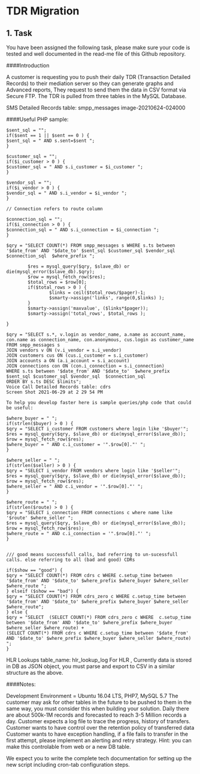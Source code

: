 # TDR Migration

## 1. Task
You have been assigned the following task, please make sure your code is tested and well documented in the read-me file of this Github repository.

####Introduction

A customer is requesting you to push their daily TDR (Transaction Detailed Records) to their mediation server so they can generate graphs and Advanced reports, They request to send them the data in CSV format via Secure FTP. The TDR is pulled from three tables in the MySQL Database.

SMS Detailed Records table: smpp_messages
image-20210624-024000

####Useful PHP sample:
```
$sent_sql = "";
if($sent == 1 || $sent == 0 ) {
$sent_sql = " AND s.sent=$sent ";
}

$customer_sql = "";
if($i_customer > 0 ) {
$customer_sql = " AND s.i_customer = $i_customer ";
}

$vendor_sql = "";
if($i_vendor > 0 ) {
$vendor_sql = " AND s.i_vendor = $i_vendor ";
}

// Connection refers to route column

$connection_sql = "";
if($i_connection > 0 ) {
$connection_sql = " AND s.i_connection = $i_connection ";
}

$qry = "SELECT COUNT(*) FROM smpp_messages s WHERE s.ts between '$date_from' AND '$date_to' $sent_sql $customer_sql $vendor_sql  $connection_sql  $where_prefix ";

        $res = mysql_query($qry, $slave_db) or die(mysql_error($slave_db).$qry);
        $row = mysql_fetch_row($res);
        $total_rows = $row[0];
        if($total_rows > 0 ) {
                $links = ceil($total_rows/$pager)-1;
                $smarty->assign('links', range(0,$links) );
        }
        $smarty->assign('maxvalue', ($links*$pager));
        $smarty->assign('total_rows', $total_rows );

}

$qry = "SELECT s.*, v.login as vendor_name, a.name as account_name,
con.name as connection_name, con.anonymous, cus.login as customer_name
FROM smpp_messages s
JOIN vendors v ON (v.i_vendor = s.i_vendor)
JOIN customers cus ON (cus.i_customer = s.i_customer)
JOIN accounts a ON (a.i_account = s.i_account)
JOIN connections con ON (con.i_connection = s.i_connection)
WHERE s.ts between '$date_from' AND '$date_to'  $where_prefix
$sent_sql $customer_sql $vendor_sql  $connection_sql
ORDER BY s.ts DESC $limits";
Voice Call Detailed Records table: cdrs
Screen Shot 2021-06-29 at 2 29 54 PM

To help you develop faster here is sample queries/php code that could be useful:

$where_buyer = " ";
if(strlen($buyer) > 0 ) {
$qry = "SELECT i_customer FROM customers where login like '$buyer'";
$res = mysql_query($qry, $slave_db) or die(mysql_error($slave_db));
$row = mysql_fetch_row($res);
$where_buyer = " AND c.i_customer = '".$row[0]."' ";
}

$where_seller = " ";
if(strlen($seller) > 0 ) {
$qry = "SELECT i_vendor FROM vendors where login like '$seller'";
$res = mysql_query($qry, $slave_db) or die(mysql_error($slave_db));
$row = mysql_fetch_row($res);
$where_seller = " AND c.i_vendor = '".$row[0]."' ";
}

$where_route = " ";
if(strlen($route) > 0 ) {
$qry = "SELECT i_connection FROM connections c where name like '$route' $where_seller ";
$res = mysql_query($qry, $slave_db) or die(mysql_error($slave_db));
$row = mysql_fetch_row($res);
$where_route = " AND c.i_connection = '".$row[0]."' ";
}


/// good means successfull calls, bad referring to un-sucessfull calls. else referring to all (bad and good) CDRs

if($show == "good") {
$qry = "SELECT COUNT(*) FROM cdrs c WHERE c.setup_time between '$date_from' AND '$date_to' $where_prefix $where_buyer $where_seller $where_route ";
} elseif ($show == "bad") {
$qry = "SELECT COUNT(*) FROM cdrs_zero c WHERE c.setup_time between '$date_from' AND '$date_to' $where_prefix $where_buyer $where_seller $where_route";
} else {
$qry = "SELECT  (SELECT COUNT(*) FROM cdrs_zero c WHERE  c.setup_time between '$date_from' AND '$date_to' $where_prefix $where_buyer $where_seller $where_route) +
(SELECT COUNT(*) FROM cdrs c WHERE c.setup_time between '$date_from' AND '$date_to' $where_prefix $where_buyer $where_seller $where_route) ";
}
``````
HLR Lookups table_name: hlr_lookup_log
For HLR , Currently data is stored in DB as JSON object, you must parse and export to CSV in a similar structure as the above.

####Notes:

Development Environment = Ubuntu 16.04 LTS, PHP7, MySQL 5.7
The customer may ask for other tables in the future to be pushed to them in the same way, you must consider this when building your solution.
Daily there are about 500k-1M records and forecasted to reach 3-5 Million records a day.
Customer expects a log file to trace the progress, history of transfers.
Customer wants to have control over the retention policy of transferred data
Customer wants to have exception handling, if a file fails to transfer in the first attempt, please implement an alerting and retry strategy.
Hint: you can make this controlable from web or a new DB table.

We expect you to write the complete tech documentation for setting up the new script including cron-tab configuration steps.